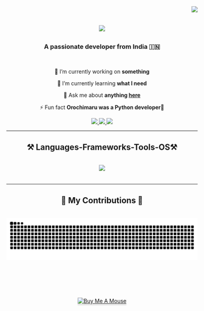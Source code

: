 <img align="right" src="https://visitor-badge.laobi.icu/badge?page_id=bandhan-majumder.bandhan-majumder" />

<h1 align="center">
    <img src="http://readme-typing-svg.herokuapp.com?font=Poppins&weight=800&duration=5002&pause=1000&color=A9F865CA&background=C1FFE000&center=true&vCenter=true&random=false&width=436&lines=Hey+everyone+%F0%9F%91%8B+!;I+am+Bandhan+Majumder!">
</h1>

<h3 align="center">A passionate developer from India 🇮🇳 </h3>

<br/>

<div align="center">
 
 🔭 I’m currently working on **something**
 
 🌱 I’m currently learning **what I need**

💬 Ask me about **anything [here](https://github.com/salesp07/salesp07/issues)**

⚡ Fun fact **Orochimaru was a Python developer🐍**

 </div>
 
<div align="center"> 
  <a href="mailto:bandhanmajumder16@gmail.com" target="blank">
    <img src="https://img.shields.io/badge/Gmail-333333?style=for-the-badge&logo=gmail&logoColor=red"/>
  </a>
  <a href="https://www.linkedin.com/in/bandhan-majumder-5a10a1248?originalSubdomain=in" target="_blank">
    <img src="https://img.shields.io/badge/LinkedIn-0077B5?style=for-the-badge&logo=linkedin&logoColor=white" target="_blank"/>
  </a>
  <a href="https://www.twitter.com/MEbandhan" target="_blank">
    <img src="https://img.shields.io/badge/Twitter-000b12?style=for-the-badge&logo=x&logoColor=white" target="_blank"/>
  </a>
<!-- <a href="https://bandhan-majumder.github.io" target="_blank">
     <img src="https://img.shields.io/badge/Portfolio-FF5722?style=for-the-badge&logo=todoist&logoColor=white" target="_blank" />
  </a> -->
</div>

 <hr/>
 
<h2 align="center">⚒️ Languages-Frameworks-Tools-OS⚒️</h2>
<br/>
<div align="center">
    <img src="https://skillicons.dev/icons?i=docker,ansible,linux,java,python,flask,html,css,github&perline=3" />
    <br>
</div>

<br/>
<hr/>

<div align="center">
  <h2>🐍 My Contributions 🐍</h2>
  <br>
  <img alt="snake eating my contributions" src="https://raw.githubusercontent.com/bandhan-majumder/bandhan-majumder/output/github-contribution-grid-snake.svg" />
  
  <br/><br/><br/>
</div>
<br>

<div align="center">
    <a href="https://buymeacoffee.com/bandhan.majumder" target="_blank"><img src="https://www.buymeacoffee.com/assets/img/custom_images/orange_img.png" alt="Buy Me A Mouse" style="height: 41px !important;width: 174px !important;box-shadow: 0px 3px 2px 0px rgba(190, 190, 190, 0.5) !important;-webkit-box-shadow: 0px 3px 2px 0px rgba(190, 190, 190, 0.5) !important;" ></a>
</div>


